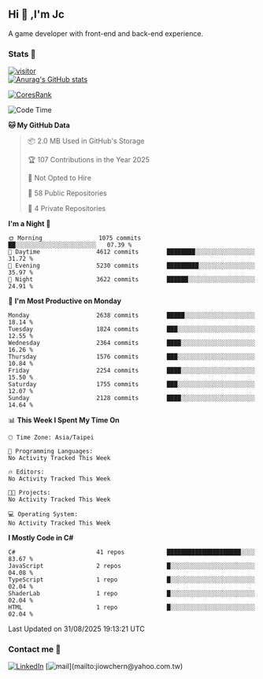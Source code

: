 ## Hi 👋 ,I'm Jc  

A game developer with front-end and back-end experience.  

### Stats  📝
[![visitor](https://visitor-badge.glitch.me/badge?page_id=jiowchern.jiowchern&style=flat-square&color=0088cc)](https://visitor-badge.glitch.me/badge?page_id=jiowchern.jiowchern&style=flat-square&color=0088cc)  
[![Anurag's GitHub stats](https://github-readme-stats.vercel.app/api?username=jiowchern&count_private=true&&show_icons=true)](https://github.com/anuraghazra/github-readme-stats)  
<!-- [![trophy](https://github-profile-trophy.vercel.app/?username=jiowchern)](https://github.com/ryo-ma/github-profile-trophy)   -->
[![CoresRank](https://cr-ss-service.azurewebsites.net/api/ScreenShot?widget=summary&username=jiowchern)](https://cr-ss-service.azurewebsites.net/api/ScreenShot?widget=summary&username=jiowchern)


<!--START_SECTION:waka-->
![Code Time](http://img.shields.io/badge/Code%20Time-1%2C343%20hrs%2035%20mins-blue)

**🐱 My GitHub Data** 

> 📦 2.0 MB Used in GitHub's Storage 
 > 
> 🏆 107 Contributions in the Year 2025
 > 
> 🚫 Not Opted to Hire
 > 
> 📜 58 Public Repositories 
 > 
> 🔑 4 Private Repositories 
 > 
**I'm a Night 🦉** 

```text
🌞 Morning                1075 commits        ██░░░░░░░░░░░░░░░░░░░░░░░   07.39 % 
🌆 Daytime                4612 commits        ████████░░░░░░░░░░░░░░░░░   31.72 % 
🌃 Evening                5230 commits        █████████░░░░░░░░░░░░░░░░   35.97 % 
🌙 Night                  3622 commits        ██████░░░░░░░░░░░░░░░░░░░   24.91 % 
```
📅 **I'm Most Productive on Monday** 

```text
Monday                   2638 commits        █████░░░░░░░░░░░░░░░░░░░░   18.14 % 
Tuesday                  1824 commits        ███░░░░░░░░░░░░░░░░░░░░░░   12.55 % 
Wednesday                2364 commits        ████░░░░░░░░░░░░░░░░░░░░░   16.26 % 
Thursday                 1576 commits        ███░░░░░░░░░░░░░░░░░░░░░░   10.84 % 
Friday                   2254 commits        ████░░░░░░░░░░░░░░░░░░░░░   15.50 % 
Saturday                 1755 commits        ███░░░░░░░░░░░░░░░░░░░░░░   12.07 % 
Sunday                   2128 commits        ████░░░░░░░░░░░░░░░░░░░░░   14.64 % 
```


📊 **This Week I Spent My Time On** 

```text
🕑︎ Time Zone: Asia/Taipei

💬 Programming Languages: 
No Activity Tracked This Week

🔥 Editors: 
No Activity Tracked This Week

🐱‍💻 Projects: 
No Activity Tracked This Week

💻 Operating System: 
No Activity Tracked This Week
```

**I Mostly Code in C#** 

```text
C#                       41 repos            █████████████████████░░░░   83.67 % 
JavaScript               2 repos             █░░░░░░░░░░░░░░░░░░░░░░░░   04.08 % 
TypeScript               1 repo              █░░░░░░░░░░░░░░░░░░░░░░░░   02.04 % 
ShaderLab                1 repo              █░░░░░░░░░░░░░░░░░░░░░░░░   02.04 % 
HTML                     1 repo              █░░░░░░░░░░░░░░░░░░░░░░░░   02.04 % 
```




 Last Updated on 31/08/2025 19:13:21 UTC
<!--END_SECTION:waka-->



### Contact me 💬
[![LinkedIn](https://img.shields.io/badge/-JiowchernChen-0077B5?style==flat-square&logo=LinkedIn&logoColor=white)](https://www.linkedin.com/in/jiowchern-chen-4aaa90b7/) [![mail](https://img.shields.io/badge/-jiowchern%40yahoo.com.tw-blueviolet?style=flat-square&logo=yahoo!)](mailto:jiowchern@yahoo.com.tw)    

<!-- [![Linkedin Badge](https://img.shields.io/badge/-LinkedIn-blue?style=flat-square&logo=Linkedin&logoColor=white&link=https://www.linkedin.com/in/jiowchern-chen-4aaa90b7/)](https://www.linkedin.com/in/jiowchern-chen-4aaa90b7/) -->


<!--
**jiowchern/jiowchern** is a ✨ _special_ ✨ repository because its `README.md` (this file) appears on your GitHub profile.

Here are some ideas to get you started:

- 🔭 I’m currently working on ...
- 🌱 I’m currently learning ...
- 👯 I’m looking to collaborate on ...
- 🤔 I’m looking for help with ...
- 💬 Ask me about ...
- 📫 How to reach me: ...
- 😄 Pronouns: ...
- ⚡ Fun fact: ...
-->
